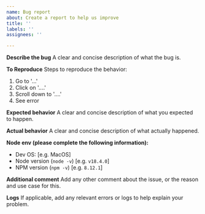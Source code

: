 ```yaml
---
name: Bug report
about: Create a report to help us improve
title: ''
labels: ''
assignees: ''

---
```


**Describe the bug**
A clear and concise description of what the bug is.

**To Reproduce**
Steps to reproduce the behavior:
1. Go to '...'
2. Click on '....'
3. Scroll down to '....'
4. See error

**Expected behavior**
A clear and concise description of what you expected to happen.

**Actual behavior**
A clear and concise description of what actually happened.

**Node env (please complete the following information):**
 - Dev OS: [e.g. MacOS]
 - Node version (`node -v`) [e.g. `v18.4.0`]
 - NPM version (`npm -v`) [e.g. `8.12.1`]

**Additional comment**
Add any other comment about the issue, or the reason and use case for this.

**Logs**
If applicable, add any relevant errors or logs to help explain your problem.
